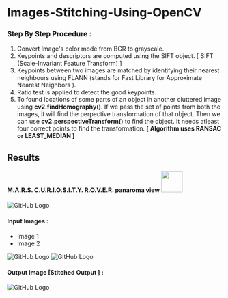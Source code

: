 # Images-Stitching-Using-OpenCV

### Step By Step Procedure :
1. Convert Image's color mode from BGR to grayscale.
2. Keypoints and descriptors are computed using the SIFT object. [ SIFT (Scale-Invariant Feature Transform) ]
3. Keypoints between two images are matched by identifying their nearest neighbours using FLANN (stands for Fast Library for Approximate Nearest Neighbors ).
4. Ratio test is applied to detect the good keypoints.
5. To found locations of some parts of an object in another cluttered image using <b>cv2.findHomography()</b>. If we pass the set of points from both
the images, it will find the perpective transformation of that object. Then we can use <b>cv2.perspectiveTransform()</b> to
find the object. It needs atleast four correct points to find the transformation. <b>[ Algorithm uses RANSAC or LEAST_MEDIAN ]</b>

## Results

#### M.A.R.S. C.U.R.I.O.S.I.T.Y. R.O.V.E.R. panaroma view <img src="https://png.pngtree.com/png-clipart/20191120/original/pngtree-planet-mars-icon-cartoon-style-png-image_5084292.jpg" width=50>

![GitHub Logo](https://github.com/ashish1sasmal/Images-Stitching-Using-OpenCV/blob/master/Mars%20Curiosity/Result/Mars_Curiosity2.png)


#### Input Images :
* Image 1
* Image 2

![GitHub Logo](https://github.com/ashish1sasmal/Images-Stitching-Using-OpenCV/blob/master/Tests/b2.png)
![GitHub Logo](https://github.com/ashish1sasmal/Images-Stitching-Using-OpenCV/blob/master/Tests/b1.png)

#### Output Image [Stitched Output ] : 

![GitHub Logo](https://github.com/ashish1sasmal/Images-Stitching-Using-OpenCV/blob/master/Result/result_stitch_1.jpg)
